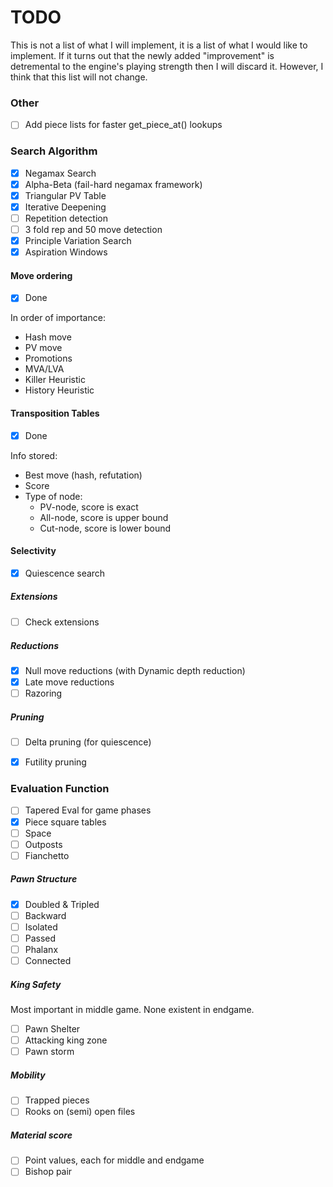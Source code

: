 # TODO

This is not a list of what I will implement, it is a list of what I would like to implement. If it turns out that the newly added "improvement" is detremental to the engine's playing strength then I will discard it. However, I think that this list will not change. 

### Other

- [ ] Add piece lists for faster get_piece_at() lookups

### Search Algorithm

- [x] Negamax Search
- [x] Alpha-Beta (fail-hard negamax framework)
- [x] Triangular PV Table
- [x] Iterative Deepening
- [ ] Repetition detection
- [ ] 3 fold rep and 50 move detection
- [x] Principle Variation Search
- [x] Aspiration Windows

#### Move ordering

- [x] Done

In order of importance:
- Hash move
- PV move
- Promotions
- MVA/LVA
- Killer Heuristic
- History Heuristic

#### Transposition Tables

- [x] Done

Info stored:
- Best move (hash, refutation)
- Score
- Type of node:
    - PV-node, score is exact
    - All-node, score is upper bound
    - Cut-node, score is lower bound

#### Selectivity

- [x] Quiescence search

##### Extensions

- [ ] Check extensions

##### Reductions

- [x] Null move reductions (with Dynamic depth reduction)
- [x] Late move reductions
- [ ] Razoring

##### Pruning

- [ ] Delta pruning (for quiescence)
- [x] Futility pruning


### Evaluation Function

- [ ] Tapered Eval for game phases
- [x] Piece square tables
- [ ] Space
- [ ] Outposts
- [ ] Fianchetto

##### Pawn Structure

- [x] Doubled & Tripled
- [ ] Backward
- [ ] Isolated
- [ ] Passed
- [ ] Phalanx
- [ ] Connected

##### King Safety

Most important in middle game.
None existent in endgame.
- [ ] Pawn Shelter
- [ ] Attacking king zone
- [ ] Pawn storm

##### Mobility

- [ ] Trapped pieces
- [ ] Rooks on (semi) open files

##### Material score

- [ ] Point values, each for middle and endgame
- [ ] Bishop pair